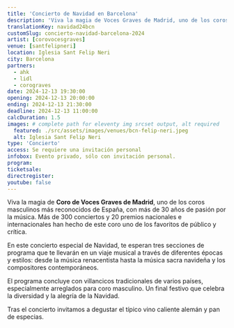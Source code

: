 ```yaml
---
title: 'Concierto de Navidad en Barcelona'
description: 'Viva la magia de Voces Graves de Madrid, uno de los coros masculinos más reconocidos de España, con más de 30 años de pasión por la música. '
translationKey: navidad24bcn
customSlug: concierto-navidad-barcelona-2024
artist: [corovocesgraves]
venue: [santfelipneri]
location: Iglesia Sant Felip Neri
city: Barcelona
partners:
  - ahk
  - lidl
  - corograves
date: 2024-12-13 19:30:00
opening: 2024-12-13 20:00:00
ending: 2024-12-13 21:30:00
deadline: 2024-12-13 11:00:00
calcDuration: 1.5
images: # complete path for eleventy img srcset output, alt required
  featured: ./src/assets/images/venues/bcn-felip-neri.jpeg
  alt: Iglesia Sant Felip Neri
type: 'Concierto'
access: Se requiere una invitación personal
infobox: Evento privado, sólo con invitación personal.
program:
ticketsale:
directregister:
youtube: false
---
```


Viva la magia de **Coro de Voces Graves de Madrid**, uno de los coros masculinos más reconocidos de España, con más de 30 años de pasión por la música. Más de 300 conciertos y 20 premios nacionales e internacionales han hecho de este coro uno de los favoritos de público y crítica.

En este concierto especial de Navidad, te esperan tres secciones de programa que te llevarán en un viaje musical a través de diferentes épocas y estilos: desde la música renacentista hasta la música sacra navideña y los compositores contemporáneos.

El programa concluye con villancicos tradicionales de varios países, especialmente arreglados para coro masculino. Un final festivo que celebra la diversidad y la alegría de la Navidad.

Tras el concierto invitamos a degustar el típico vino caliente alemán y pan de especias.
